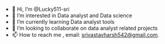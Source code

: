 - 👋 Hi, I’m @Lucky511-sri
- 👀 I’m interested in Data analyst and Data science
- 🌱 I’m currently learning Data analyst tools
- 💞️ I’m looking to collaborate on data analyst related projects
- 📫 How to reach me , email: srivastavharsh542@gmail.com.

<!---
Lucky511-sri/Lucky511-sri is a ✨ special ✨ repository because its `README.md` (this file) appears on your GitHub profile.
You can click the Preview link to take a look at your changes.
--->
